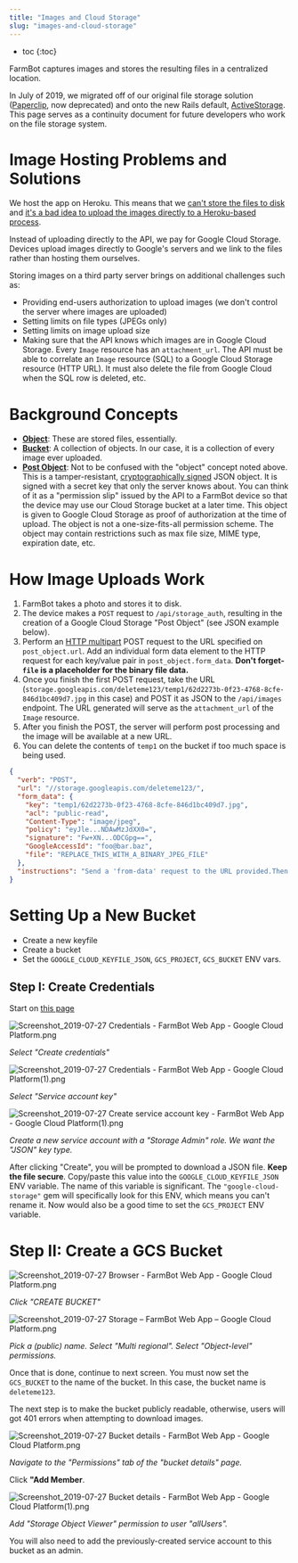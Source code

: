 ```yaml
---
title: "Images and Cloud Storage"
slug: "images-and-cloud-storage"
---
```


* toc
{:toc}

FarmBot captures images and stores the resulting files in a centralized location.

In July of 2019, we migrated off of our original file storage solution ([Paperclip](https://github.com/thoughtbot/paperclip), now deprecated) and onto the new Rails default, [ActiveStorage](https://github.com/rails/rails/tree/master/activestorage). This page serves as a continuity document for future developers who work on the file storage system.

# Image Hosting Problems and Solutions

We host the app on Heroku. This means that we [can't store the files to disk](https://help.heroku.com/K1PPS2WM/why-are-my-file-uploads-missing-deleted) and [it's a bad idea to upload the images directly to a Heroku-based process](https://devcenter.heroku.com/articles/request-timeout#uploading-large-files).

Instead of uploading directly to the API, we pay for Google Cloud Storage. Devices upload images directly to Google's servers and we link to the files rather than hosting them ourselves.

Storing images on a third party server brings on additional challenges such as:

 * Providing end-users authorization to upload images (we don't control the server where images are uploaded)
 * Setting limits on file types (JPEGs only)
 * Setting limits on image upload size
 * Making sure that the API knows which images are in Google Cloud Storage. Every `Image` resource has an `attachment_url`. The API must be able to correlate an `Image` resource (SQL) to a Google Cloud Storage resource (HTTP URL). It must also delete the file from Google Cloud when the SQL row is deleted, etc.

# Background Concepts

 * **[Object](https://cloud.google.com/storage/docs/key-terms)**: These are stored files, essentially.
 * **[Bucket](https://cloud.google.com/storage/docs/json_api/v1/buckets)**: A collection of objects. In our case, it is a collection of every image ever uploaded.
 * **[Post Object](https://cloud.google.com/storage/docs/xml-api/post-object)**: Not to be confused  with the "object" concept noted above. This is a tamper-resistant, [cryptographically signed](https://en.wikipedia.org/wiki/Digital_signature) JSON object. It is signed with a secret key that only the server knows about. You can think of it as a "permission slip" issued by the API to a FarmBot device so that the device may use our Cloud Storage bucket at a later time. This object is given to Google Cloud Storage as proof of authorization at the time of upload. The object is not a one-size-fits-all permission scheme. The object may contain restrictions such as max file size, MIME type, expiration date, etc.

# How Image Uploads Work

1. FarmBot takes a photo and stores it to disk.
2. The device makes a `POST` request to `/api/storage_auth`, resulting in the creation of a Google Cloud Storage "Post Object" (see JSON example below).
3. Perform an [HTTP multipart](https://stackoverflow.com/questions/16958448/what-is-http-multipart-request/19712083#19712083) POST request to the URL specified on `post_object.url`. Add an individual form data element to the HTTP request for each key/value pair in `post_object.form_data`. **Don't forget- `file` is a placeholder for the binary file data.**
4. Once you finish the first POST request, take the URL (`storage.googleapis.com/deleteme123/temp1/62d2273b-0f23-4768-8cfe-846d1bc409d7.jpg` in this case) and POST it as JSON to the `/api/images` endpoint. The URL generated will serve as the `attachment_url` of the `Image` resource.
5. After you finish the POST, the server will perform post processing and the image will be available at a new URL.
6. You can delete the contents of `temp1` on the bucket if too much space is being used.

```json
{
  "verb": "POST",
  "url": "//storage.googleapis.com/deleteme123/",
  "form_data": {
    "key": "temp1/62d2273b-0f23-4768-8cfe-846d1bc409d7.jpg",
    "acl": "public-read",
    "Content-Type": "image/jpeg",
    "policy": "eyJle...NDAwMzJdXX0=",
    "signature": "Fw+XN...ODCGpg==",
    "GoogleAccessId": "foo@bar.baz",
    "file": "REPLACE_THIS_WITH_A_BINARY_JPEG_FILE"
  },
  "instructions": "Send a 'from-data' request to the URL provided.Then POST the resulting URL as an 'attachment_url' (json) to api/images/."
}
```
# Setting Up a New Bucket
 * Create a new keyfile
 * Create a bucket
 * Set the  `GOOGLE_CLOUD_KEYFILE_JSON`, `GCS_PROJECT`, `GCS_BUCKET` ENV vars.

## Step I: Create Credentials

Start on [this page](https://console.cloud.google.com/apis/credentials)

![Screenshot_2019-07-27 Credentials - FarmBot Web App - Google Cloud Platform.png](_images/Screenshot_2019-07-27_Credentials_-_FarmBot_Web_App_-_Google_Cloud_Platform.png)

_Select "Create credentials"_



![Screenshot_2019-07-27 Credentials - FarmBot Web App - Google Cloud Platform(1).png](_images/Screenshot_2019-07-27_Credentials_-_FarmBot_Web_App_-_Google_Cloud_Platform1.png)

_Select "Service account key"_



![Screenshot_2019-07-27 Create service account key - FarmBot Web App - Google Cloud Platform(1).png](_images/Screenshot_2019-07-27_Create_service_account_key_-_FarmBot_Web_App_-_Google_Cloud_Platform1.png)

_Create a new service account with a "Storage Admin" role. We want the "JSON" key type._

After clicking "Create", you will be prompted to download a JSON file. **Keep the file secure**. Copy/paste this value into the `GOOGLE_CLOUD_KEYFILE_JSON` ENV variable. The name of this variable is significant. The `"google-cloud-storage"` gem will specifically look for this ENV, which means you can't rename it. Now would also be a good time to set the `GCS_PROJECT` ENV variable.

# Step II: Create a GCS Bucket

![Screenshot_2019-07-27 Browser - FarmBot Web App - Google Cloud Platform.png](_images/Screenshot_2019-07-27_Browser_-_FarmBot_Web_App_-_Google_Cloud_Platform.png)

_Click "CREATE BUCKET"_



![Screenshot_2019-07-27 Storage – FarmBot Web App – Google Cloud Platform.png](_images/Screenshot_2019-07-27_Storage__FarmBot_Web_App__Google_Cloud_Platform.png)

_Pick a (public) name. Select "Multi regional". Select "Object-level" permissions._

Once that is done, continue to next screen. You must now set the `GCS_BUCKET` to the name of the bucket. In this case, the bucket name is `deleteme123`.

The next step is to make the bucket publicly readable, otherwise, users will got 401 errors when attempting to download images.

![Screenshot_2019-07-27 Bucket details - FarmBot Web App - Google Cloud Platform.png](_images/Screenshot_2019-07-27_Bucket_details_-_FarmBot_Web_App_-_Google_Cloud_Platform.png)

_Navigate to the "Permissions" tab of the "bucket details" page._

Click **"Add Member**.

![Screenshot_2019-07-27 Bucket details - FarmBot Web App - Google Cloud Platform(1).png](_images/Screenshot_2019-07-27_Bucket_details_-_FarmBot_Web_App_-_Google_Cloud_Platform1.png)

_Add "Storage Object Viewer" permission to user "allUsers"._

You will also need to add the previously-created service account to this bucket as an admin.




<style>
.hub-container {
  max-width: 1350px;
}
.value-icon {
  display: inline-block;
  height: 18px;
  margin-bottom: -2px;
}
  
a[title="Guides"] {
  color: #f4f4f4!important;
  border-bottom: 5px solid #f4f4f4;
  padding-bottom: 20px!important;
}
  
a[title="Guides"]:hover {
  color: white!important;
  border-bottom-color: white;
}
  
#hub-header li a:hover {
  box-shadow: none!important;
}
</style>

<meta name="theme-color" content="#434343">

